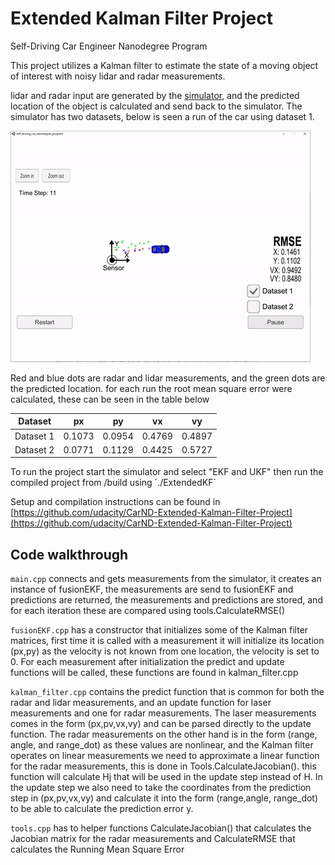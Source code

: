 # **Extended Kalman Filter Project**

Self-Driving Car Engineer Nanodegree Program

[//]: # (Image References)
[image1]: ./images/simulator_run1.gif "run1"

This project utilizes a Kalman filter to estimate the state of a moving object of interest with noisy lidar and radar measurements.

lidar and radar input are generated by the [simulator](https://github.com/udacity/self-driving-car-sim/releases), and the predicted location of the object is calculated and send back to the simulator. The simulator has two datasets, below is seen a run of the car using dataset 1.

![alt text][image1]

Red and blue dots are radar and lidar measurements, and the green dots are the predicted location.
for each run the root mean square error were calculated, these can be seen in the table below

 Dataset |px | py | vx | vy
:------:|:-:|:--:|:--:|:--:
Dataset 1  | 0.1073 | 0.0954 | 0.4769 | 0.4897
Dataset 2  | 0.0771 | 0.1129 | 0.4425 | 0.5727

To run the project start the simulator and select "EKF and UKF" then run the compiled project from /build using ´./ExtendedKF´

Setup and compilation instructions can be found in [https://github.com/udacity/CarND-Extended-Kalman-Filter-Project](https://github.com/udacity/CarND-Extended-Kalman-Filter-Project)

## Code walkthrough

`main.cpp` connects and gets measurements from the simulator, it creates an instance of fusionEKF, the measurements are send to fusionEKF and predictions are returned, the measurements and predictions are stored, and for each iteration these are compared using tools.CalculateRMSE()

`fusionEKF.cpp` has a constructor that initializes some of the Kalman filter matrices, first time it is called with a measurement it will initialize its location (px,py) as the velocity is not known from one location, the velocity is set to 0.
For each measurement after initialization the predict and update functions will be called, these functions are found in kalman_filter.cpp

`kalman_filter.cpp` contains the predict function that is common for both the radar and lidar measurements, and an update function for laser measurements and one for radar measurements.
The laser measurements comes in the form (px,pv,vx,vy) and can be parsed directly to the update function. The radar measurements on the other hand is in the form (range, angle, and range_dot) as these values are nonlinear, and the Kalman filter operates on linear measurements we need to approximate a linear function for the radar measurements, this is done in Tools.CalculateJacobian(). this function will calculate Hj that will be used in the update step instead of H. In the update step we also need to take the coordinates from the prediction step in (px,pv,vx,vy) and calculate it into the form (range,angle, range_dot) to be able to calculate the prediction error y.

`tools.cpp` has to helper functions CalculateJacobian() that calculates the Jacobian matrix for the radar measurements and CalculateRMSE that calculates the Running Mean Square Error

